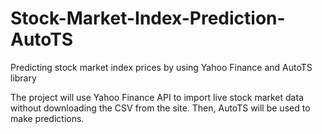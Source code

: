 # Stock-Market-Index-Prediction-AutoTS
Predicting stock market index prices by using Yahoo Finance and AutoTS library

The project will use Yahoo Finance API to import live stock market data without downloading the CSV from the site. Then, AutoTS will be used to make predictions.
